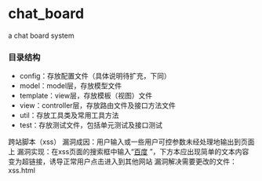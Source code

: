 # chat_board
a chat board system

### 目录结构

+ config：存放配置文件（具体说明待扩充，下同）
+ model：model层，存放模型文件
+ template：view层，存放模板（视图）文件
+ view：controller层，存放路由文件及接口方法文件
+ util：存放工具类及常用工具方法
+ test：存放测试文件，包括单元测试及接口测试

跨站脚本（xss）
漏洞成因：用户输入或一些用户可控参数未经处理地输出到页面上
漏洞实现：在xss页面的搜索框中输入“<a href="https://www.baidu.com">百度</a> ”，下方本应出现简单的文本内容变为超链接，诱导正常用户点击进入到其他网站
漏洞解决需要更改的文件：xss.html